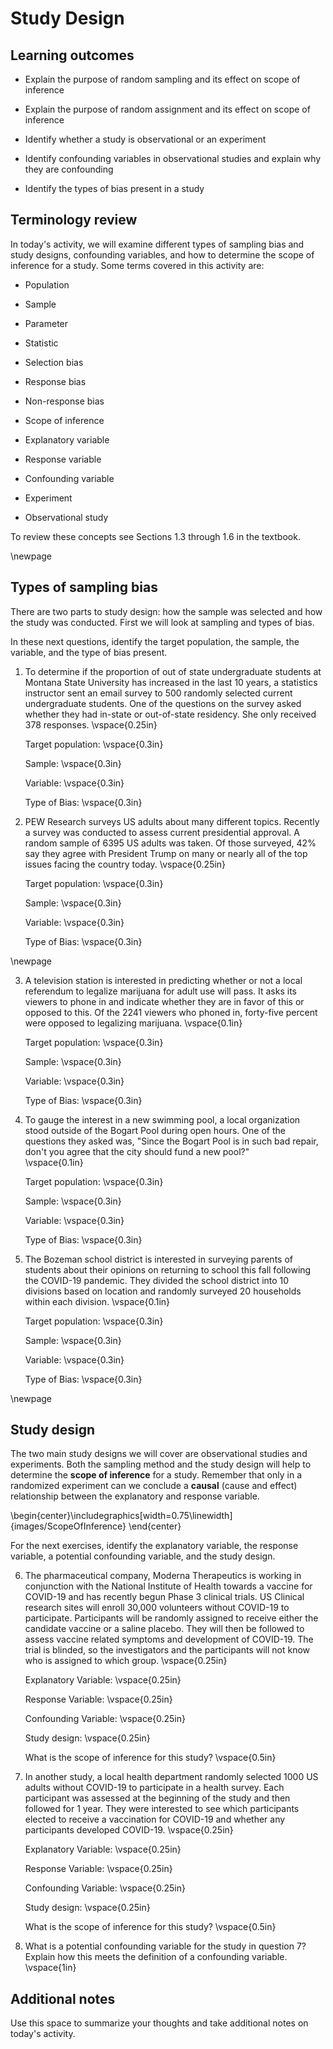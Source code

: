 # Study Design


## Learning outcomes

* Explain the purpose of random sampling and its effect on scope of inference

* Explain the purpose of random assignment and its effect on scope of inference

* Identify whether a study is observational or an experiment

* Identify confounding variables in observational studies and explain why they are confounding

* Identify the types of bias present in a study

## Terminology review

In today's activity, we will examine different types of sampling bias and study designs, confounding variables, and how to determine the scope of inference for a study. Some terms covered in this activity are:

* Population

* Sample

* Parameter
    
* Statistic

* Selection bias

* Response bias

* Non-response bias

* Scope of inference

* Explanatory variable

* Response variable

* Confounding variable

* Experiment

* Observational study

To review these concepts see Sections 1.3 through 1.6 in the textbook.  

\newpage

## Types of sampling bias

There are two parts to study design: how the sample was selected and how the study was conducted.  First we will look at sampling and types of bias.

In these next questions, identify the target population, the sample, the variable, and the type of bias present.

1. To determine if the proportion of out of state undergraduate students at Montana State University has increased in the last 10 years, a statistics instructor sent an email survey to 500 randomly selected current undergraduate students.  One of the questions on the survey asked whether they had in-state or out-of-state residency.  She only received 378 responses.
\vspace{0.25in}

    Target population: 
\vspace{0.3in}

    Sample:
\vspace{0.3in}

    Variable:
\vspace{0.3in}

    Type of Bias:
\vspace{0.3in}

2.  PEW Research surveys US adults about many different topics.  Recently a survey was conducted to assess current presidential approval.  A random sample of 6395 US adults was taken.  Of those surveyed, 42% say they agree with President Trump on many or nearly all of the top issues facing the country today.
\vspace{0.25in}

    Target population: 
\vspace{0.3in}

    Sample:
\vspace{0.3in}

    Variable:
\vspace{0.3in}

    Type of Bias:
\vspace{0.3in}

\newpage

3. A television station is interested in predicting whether or not a local referendum to legalize marijuana for adult use will pass. It asks its viewers to phone in and indicate whether they are in favor of this or opposed to this. Of the 2241 viewers who phoned in, forty-five percent were opposed to legalizing marijuana.
\vspace{0.1in}

    Target population: 
\vspace{0.3in}

    Sample:
\vspace{0.3in}

    Variable:
\vspace{0.3in}

    Type of Bias:
\vspace{0.3in}

4. To gauge the interest in a new swimming pool, a local organization stood outside of the Bogart Pool during open hours.  One of the questions they asked was, "Since the Bogart Pool is in such bad repair, don't you agree that the city should fund a new pool?"  
\vspace{0.1in}

    Target population: 
\vspace{0.3in}

    Sample:
\vspace{0.3in}

    Variable:
\vspace{0.3in}

    Type of Bias:
\vspace{0.3in}

5. The Bozeman school district is interested in surveying parents of students about their opinions on returning to school this fall following the COVID-19 pandemic.  They divided the school district into 10 divisions based on location and randomly surveyed 20 households within each division.
\vspace{0.1in}

    Target population: 
\vspace{0.3in}

    Sample:
\vspace{0.3in}

    Variable:
\vspace{0.3in}

    Type of Bias:
\vspace{0.3in}

\newpage

## Study design
The two main study designs we will cover are observational studies and experiments.  Both the sampling method and the study design will help to determine the **scope of inference** for a study.  Remember that only in a randomized experiment can we conclude a **causal** (cause and effect) relationship between the explanatory and response variable.


\begin{center}\includegraphics[width=0.75\linewidth]{images/ScopeOfInference} \end{center}

For the next exercises, identify the explanatory variable, the response variable, a potential confounding variable, and the study design.

6. The pharmaceutical company, Moderna Therapeutics is working in conjunction with the National Institute of Health towards a vaccine for COVID-19 and has recently begun Phase 3 clinical trials.  US Clinical research sites will enroll 30,000 volunteers without COVID-19 to participate. Participants will be randomly assigned to receive either the candidate vaccine or a saline placebo.  They will then be followed to assess vaccine related symptoms and development of COVID-19. The trial is blinded, so the investigators and the participants will not know who is assigned to which group.
\vspace{0.25in}
    
    Explanatory Variable:
\vspace{0.25in}

    Response Variable:
\vspace{0.25in}

    Confounding Variable:
\vspace{0.25in}

    Study design:
\vspace{0.25in}

    What is the scope of inference for this study?
\vspace{0.5in}

7. In another study, a local health department randomly selected 1000 US adults without COVID-19 to participate in a health survey.  Each participant was assessed at the beginning of the study and then followed for 1 year.  They were interested to see which participants elected to receive a vaccination for COVID-19 and whether any participants developed COVID-19.
\vspace{0.25in}
    
    Explanatory Variable:
\vspace{0.25in}

    Response Variable:
\vspace{0.25in}

    Confounding Variable:
\vspace{0.25in}

    Study design:
\vspace{0.25in}

    What is the scope of inference for this study?
\vspace{0.5in}

8. What is a potential confounding variable for the study in question 7?  Explain how this meets the definition of a confounding variable.
\vspace{1in}

## Additional notes

Use this space to summarize your thoughts and take additional notes on today's activity.
